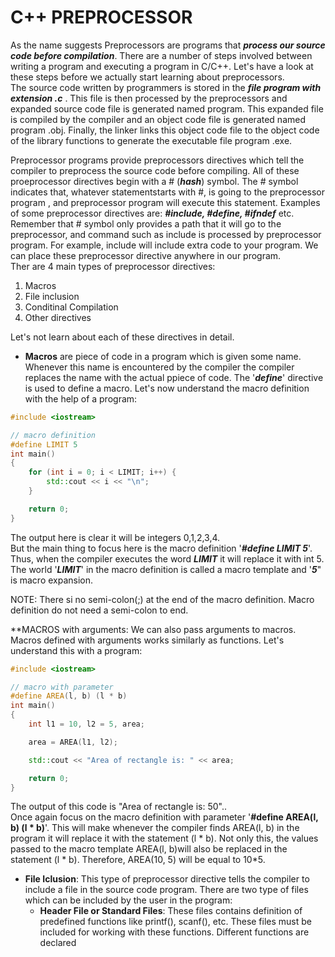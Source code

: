 # C++ PREPROCESSOR
As the name suggests Preprocessors are programs that ***process our source code before compilation***. There are a number of steps involved between writing a program and executing a program in C/C++. Let's have a look at these steps before we actually start learning about preprocessors.  
The source code written by programmers is stored in the ***file program with extension .c*** . 
This file is then processed by the preprocessors and expanded source code file is generated named program. 
This expanded file is compiled by the compiler and an object code file is generated named program .obj.
Finally, the linker links this object code file to the object code of the library functions to generate the executable file program .exe.

Preprocessor programs provide preprocessors directives which tell the compiler to preprocess the source code before compiling. 
All of these proeprocessor directives begin with a $\#$ (***hash***) symbol. 
The $\#$ symbol indicates that, whatever statementstarts with $\#$, is going to the preprocessor program , and preprocessor program will execute this statement. 
Examples of some preprocessor directives are: ***#include, #define, #ifndef*** etc. Remember that $\#$ symbol only provides a path that it will go to the preprocessor, and command such as include is processed by preprocessor program. 
For example, include will include extra code to your program.
We can place these preprocessor directive anywhere in our program.  
Ther are 4 main types of preprocessor directives:
1. Macros
2. File inclusion
3. Conditinal Compilation
4. Other directives

Let's not learn about each of these directives in detail.
- **Macros** are piece of code in a program which is given some name. Whenever this name is encountered by the compiler the compiler replaces the name with the actual ppiece of code. The '***define***' directive is used to define a macro. Let's now understand the macro definition with the help of a program:
```C++
#include <iostream>

// macro definition
#define LIMIT 5
int main()
{
	for (int i = 0; i < LIMIT; i++) {
		std::cout << i << "\n";
	}

	return 0;
}
```
The output here is clear it will be integers 0,1,2,3,4.  
But the main thing to focus here is the macro definition '***#define LIMIT 5***'. 
Thus, when the compiler executes the word ***LIMIT*** it will replace it with int 5. 
The world '***LIMIT***' in the macro definition is called a macro template and '***5***" is macro expansion.

NOTE: There si no semi-colon(;) at the end of the macro definition. Macro definition do not need a semi-colon to end.

**MACROS with arguments: We can also pass arguments to macros. 
Macros defined with arguments works similarly as functions. 
Let's understand this with a program:
```C++
#include <iostream>

// macro with parameter
#define AREA(l, b) (l * b)
int main()
{
	int l1 = 10, l2 = 5, area;

	area = AREA(l1, l2);

	std::cout << "Area of rectangle is: " << area;

	return 0;
}
```
The output of this code is "Area of rectangle is: 50"..  
Once again focus on the macro definition with parameter '__#define AREA(l, b) (l \* b)__'. 
This will make whenever the compiler finds AREA(l, b) in the program it will replace it with the statement (l * b). Not only this, the values passed to the macro template AREA(l, b)will also be replaced in the statement (l * b). Therefore, AREA(10, 5) will be equal to 10*5.

- **File Iclusion**: This type of preprocessor directive tells the compiler to include a file in the source code program. There are two type of files which can be included by the user in the program:
    - **Header File or Standard Files**: These files contains definition of predefined functions like printf(), scanf(), etc. These files must be included for working with these functions. Different functions are declared 